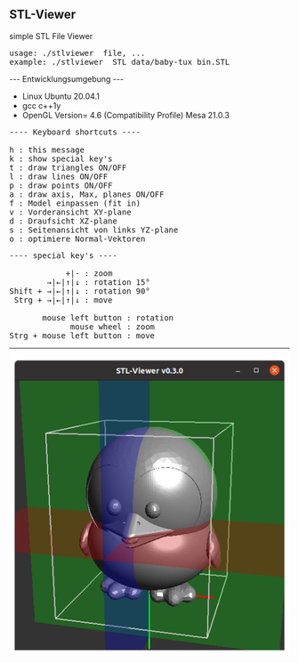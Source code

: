 ## STL-Viewer
simple STL File Viewer
<pre>usage: ./stlviewer  file, ...
example: ./stlviewer  STL_data/baby-tux_bin.STL</pre>
--- Entwicklungsumgebung ---

- Linux Ubuntu 20.04.1
- gcc c++1y
- OpenGL Version= 4.6 (Compatibility Profile) Mesa 21.0.3

<pre>
---- Keyboard shortcuts ----

h : this message
k : show special key's
t : draw triangles ON/OFF
l : draw lines ON/OFF
p : draw points ON/OFF
a : draw axis, Max, planes ON/OFF
f : Model einpassen (fit in)
v : Vorderansicht XY-plane
d : Draufsicht XZ-plane
s : Seitenansicht von links YZ-plane
o : optimiere Normal-Vektoren
</pre>
<pre>
---- special key's ----

            +|- : zoom
        →|←|↑|↓ : rotation 15°
Shift + →|←|↑|↓ : rotation 90°
 Strg + →|←|↑|↓ : move

       mouse left button : rotation
             mouse wheel : zoom
Strg + mouse left button : move
</pre>
<hr></hr>

![alt](README.png)
